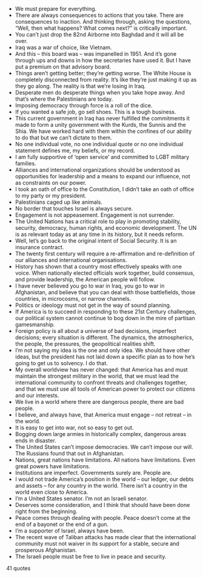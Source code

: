  - We must prepare for everything.
 - There are always consequences to actions that you take. There are consequences to inaction. And thinking through, asking the questions, “Well, then what happens? What comes next?” is critically important.
 - You can’t just drop the 82nd Airborne into Baghdad and it will all be over.
 - Iraq was a war of choice, like Vietnam.
 - And this – this board was – was impanelled in 1951. And it’s gone through ups and downs in how the secretaries have used it. But I have put a premium on that advisory board.
 - Things aren’t getting better; they’re getting worse. The White House is completely disconnected from reality. It’s like they’re just making it up as they go along. The reality is that we’re losing in Iraq.
 - Desperate men do desperate things when you take hope away. And that’s where the Palestinians are today.
 - Imposing democracy through force is a roll of the dice.
 - If you wanted a safe job, go sell shoes. This is a tough business.
 - This current government in Iraq has never fulfilled the commitments it made to form a unity government with the Kurds, the Sunnis and the Shia. We have worked hard with them within the confines of our ability to do that but we can’t dictate to them.
 - No one individual vote, no one individual quote or no one individual statement defines me, my beliefs, or my record.
 - I am fully supportive of ‘open service’ and committed to LGBT military families.
 - Alliances and international organizations should be understood as opportunities for leadership and a means to expand our influence, not as constraints on our power.
 - I took an oath of office to the Constitution, I didn’t take an oath of office to my party or my president.
 - Palestinians caged up like animals.
 - No border that touches Israel is always secure.
 - Engagement is not appeasement. Engagement is not surrender.
 - The United Nations has a critical role to play in promoting stability, security, democracy, human rights, and economic development. The UN is as relevant today as at any time in its history, but it needs reform.
 - Well, let’s go back to the original intent of Social Security. It is an insurance contract.
 - The twenty first century will require a re-affirmation and re-definition of our alliances and international organisations.
 - History has shown that a country most effectively speaks with one voice. When nationally elected officials work together, build consensus, and provide leadership, the American people will follow.
 - I have never believed you go to war in Iraq, you go to war in Afghanistan, and believe that you can deal with those battlefields, those countries, in microcosms, or narrow channels.
 - Politics or ideology must not get in the way of sound planning.
 - If America is to succeed in responding to these 21st Century challenges, our political system cannot continue to bog down in the mire of partisan gamesmanship.
 - Foreign policy is all about a universe of bad decisions, imperfect decisions; every situation is different. The dynamics, the atmospherics, the people, the pressures, the geopolitical realities shift.
 - I’m not saying my idea is the one and only idea. We should have other ideas, but the president has not laid down a specific plan as to how he’s going to get us to solvency. I do that.
 - My overall worldview has never changed: that America has and must maintain the strongest military in the world, that we must lead the international community to confront threats and challenges together, and that we must use all tools of American power to protect our citizens and our interests.
 - We live in a world where there are dangerous people, there are bad people.
 - I believe, and always have, that America must engage – not retreat – in the world.
 - It is easy to get into war, not so easy to get out.
 - Bogging down large armies in historically complex, dangerous areas ends in disaster.
 - The United States can’t impose democracies. We can’t impose our will. The Russians found that out in Afghanistan.
 - Nations, great nations have limitations. All nations have limitations. Even great powers have limitations.
 - Institutions are imperfect. Governments surely are. People are.
 - I would not trade America’s position in the world – our ledger, our debts and assets – for any country in the world. There isn’t a country in the world even close to America.
 - I’m a United States senator. I’m not an Israeli senator.
 - Deserves some consideration, and I think that should have been done right from the beginning.
 - Peace comes through dealing with people. Peace doesn’t come at the end of a bayonet or the end of a gun.
 - I’m a supporter of Israel, always have been.
 - The recent wave of Taliban attacks has made clear that the international community must not waiver in its support for a stable, secure and prosperous Afghanistan.
 - The Israeli people must be free to live in peace and security.

41 quotes